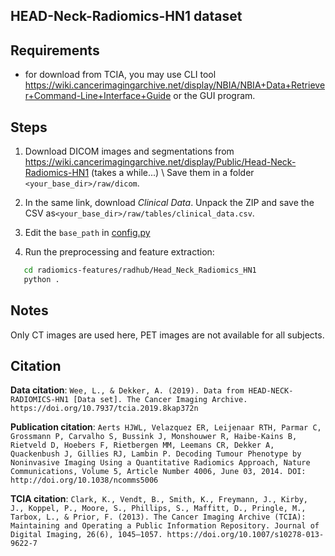 ## HEAD-Neck-Radiomics-HN1 dataset

## Requirements

- for download from TCIA, you may use CLI tool https://wiki.cancerimagingarchive.net/display/NBIA/NBIA+Data+Retriever+Command-Line+Interface+Guide or the GUI program.

## Steps

1. Download DICOM images and segmentations from https://wiki.cancerimagingarchive.net/display/Public/Head-Neck-Radiomics-HN1 (takes a while...) \\
   Save them in a folder `<your_base_dir>/raw/dicom`.

2. In the same link, download *Clinical Data*. Unpack the ZIP and save the CSV as`<your_base_dir>/raw/tables/clinical_data.csv`.

4. Edit the `base_path` in [config.py](config.py)

5. Run the preprocessing and feature extraction:

```bash
   cd radiomics-features/radhub/Head_Neck_Radiomics_HN1
   python .
```

## Notes
Only CT images are used here, PET images are not available for all subjects.

## Citation

**Data citation**:
`Wee, L., & Dekker, A. (2019). Data from HEAD-NECK-RADIOMICS-HN1 [Data set]. The Cancer Imaging Archive. https://doi.org/10.7937/tcia.2019.8kap372n`

**Publication citation**:
`Aerts HJWL, Velazquez ER, Leijenaar RTH, Parmar C, Grossmann P, Carvalho S, Bussink J, Monshouwer R, Haibe-Kains B, Rietveld D, Hoebers F, Rietbergen MM, Leemans CR, Dekker A, Quackenbush J, Gillies RJ, Lambin P. Decoding Tumour Phenotype by Noninvasive Imaging Using a Quantitative Radiomics Approach, Nature Communications, Volume 5, Article Number 4006, June 03, 2014. DOI: http://doi.org/10.1038/ncomms5006`

**TCIA citation**:
`Clark, K., Vendt, B., Smith, K., Freymann, J., Kirby, J., Koppel, P., Moore, S., Phillips, S., Maffitt, D., Pringle, M., Tarbox, L., & Prior, F. (2013). The Cancer Imaging Archive (TCIA): Maintaining and Operating a Public Information Repository. Journal of Digital Imaging, 26(6), 1045–1057. https://doi.org/10.1007/s10278-013-9622-7`
